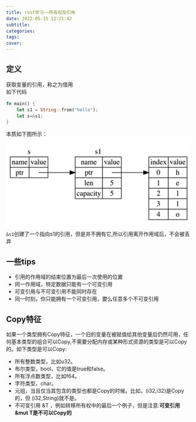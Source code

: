 ```yaml
---
title: rust学习——所有权及引用
date: 2022-05-15 12:21:42
subtitle:
categories:
tags:
cover:
---
```

## 定义
获取变量的引用，称之为借用  
如下代码
```rust
fn main() {
    let s1 = String::from("hello");
    let s=&s1;
}
```
本质如下图所示：
![](/img/rust_borrow.jpg)
`&s1`创建了一个指向s1的引用，但是并不拥有它,所以引用离开作用域后，不会被丢弃
## 一些tips
- 引用的作用域的结束位置为最后一次使用的位置
- 同一作用域，特定数据只能有一个可变引用
- 可变引用与不可变引用不能同时存在
- 同一时刻，你只能拥有一个可变引用，要么任意多个不可变引用
## Copy特征
如果一个类型拥有Copy特征，一个旧的变量在被赋值给其他变量后仍然可用，任何基本类型的组合可以Copy,不需要分配内存或某种形式资源的类型是可以Copy的。如下类型是可以Copy:
- 所有整数类型，比如u32。
- 布尔类型，bool，它的值是true和false。
- 所有浮点数类型，比如f64。
- 字符类型，char。
- 元组，当且仅当其包含的类型也都是Copy的时候。比如，(i32,i32)是Copy的，但 (i32,String)就不是。
- 不可变引用 &T ，例如转移所有权中的最后一个例子，但是注意:**可变引用&mut T是不可以Copy的**
